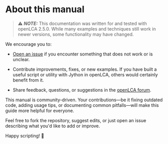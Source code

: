 # About this manual

> ⚠️ **_NOTE:_** This documentation was written for and tested with openLCA 2.5.0. While many
> examples and techniques still work in newer versions, some functionality may have changed.

We encourage you to:

- [Open an issue](https://github.com/GreenDelta/openLCAJython-manual/issues) if you encounter
  something that does not work or is unclear.

- Contribute improvements, fixes, or new examples. If you have built a useful script or utility with
  Jython in openLCA, others would certainly benefit from it.

- Share feedback, questions, or suggestions in the [openLCA forum](https://ask.openlca.org/).

This manual is community-driven. Your contributions—be it fixing outdated code, adding usage tips,
or documenting common pitfalls—will make this guide more helpful for everyone.

Feel free to fork the repository, suggest edits, or just open an issue describing what you'd like to
add or improve.

Happy scripting! 🐍
